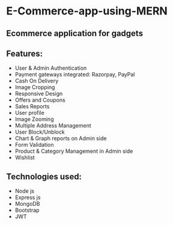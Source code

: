 # E-Commerce-app-using-MERN
## Ecommerce application for gadgets

## Features:
* User & Admin Authentication
* Payment gateways integrated: Razorpay, PayPal
* Cash On Delivery
* Image Cropping
* Responsive Design
* Offers and Coupons
* Sales Reports
* User profile
* Image Zooming
* Multiple Address Management
* User Block/Unblock
* Chart & Graph reports on Admin side
* Form Validation
* Product & Category Management in Admin side
* Wishlist

## Technologies used:
* Node js
* Express js
* MongoDB
* Bootstrap
* JWT 


